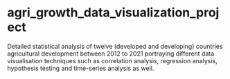# agri_growth_data_visualization_project
Detailed statistical analysis of twelve (developed and developing) countries agricultural development between 2012 to 2021 portraying different data visualisation techniques such as  correlation analysis, regression analysis, hypothesis testing and time-series analysis as well.
